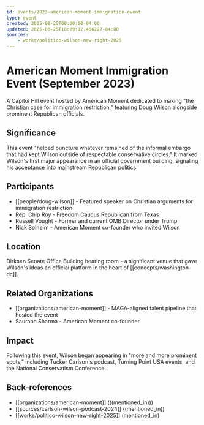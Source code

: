 ```yaml
---
id: events/2023-american-moment-immigration-event
type: event
created: 2025-08-25T00:00:00-04:00
updated: 2025-08-25T18:09:12.466227-04:00
sources:
    - works/politico-wilson-new-right-2025
---
```


# American Moment Immigration Event (September 2023)

A Capitol Hill event hosted by American Moment dedicated to making "the Christian case for immigration restriction," featuring Doug Wilson alongside prominent Republican officials.

## Significance

This event "helped puncture whatever remained of the informal embargo that had kept Wilson outside of respectable conservative circles." It marked Wilson's first major appearance in an official government building, signaling his acceptance into mainstream Republican politics.

## Participants

- [[people/doug-wilson]] - Featured speaker on Christian arguments for immigration restriction
- Rep. Chip Roy - Freedom Caucus Republican from Texas
- Russell Vought - Former and current OMB Director under Trump
- Nick Solheim - American Moment co-founder who invited Wilson

## Location

Dirksen Senate Office Building hearing room - a significant venue that gave Wilson's ideas an official platform in the heart of [[concepts/washington-dc]].

## Related Organizations

- [[organizations/american-moment]] - MAGA-aligned talent pipeline that hosted the event
- Saurabh Sharma - American Moment co-founder

## Impact

Following this event, Wilson began appearing in "more and more prominent spots," including Tucker Carlson's podcast, Turning Point USA events, and the National Conservatism Conference.

## Back-references
<!-- Auto-maintained by the system -->
- [[organizations/american-moment]] (((mentioned_in)))
- [[sources/carlson-wilson-podcast-2024]] ((mentioned_in))
- [[works/politico-wilson-new-right-2025]] (mentioned_in)

